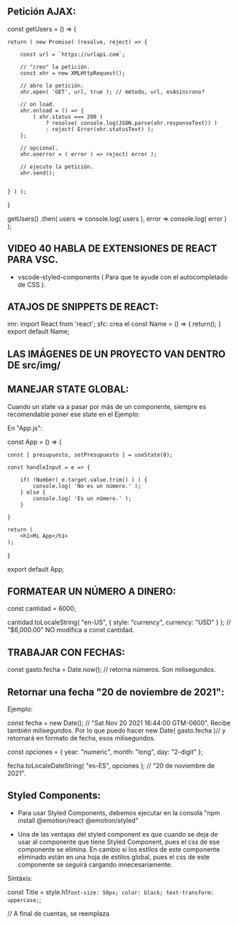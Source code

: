 ## Petición AJAX:

const getUsers = () => {

    return ( new Promise( (resolve, reject) => {

        const url = `https://urlapi.com`;    

        // "creo" la petición.
        const xhr = new XMLHttpRequest();

        // abro la petición.
        xhr.open( 'GET', url, true ); // método, url, esAsíncrono?

        // on load.
        xhr.onload = () => {
            ( xhr.status === 200 ) 
                ? resolve( console.log(JSON.parse(xhr.responseText)) )
                : reject( Error(xhr.statusText) );
        };

        // opcional.
        xhr.onerror = ( error ) => reject( error );

        // ejecuto la petición.
        xhr.send();
        
        
    } ) );
    
}

getUsers()
    .then( 
        users => console.log( users ),
        error => console.log( error )
    );




## VIDEO 40 HABLA DE EXTENSIONES DE REACT PARA VSC.
- vscode-styled-components ( Para que te ayude con el autocompletado de CSS ).

## ATAJOS DE SNIPPETS DE REACT:

imr: import React from 'react';
sfc: crea el const Name = () => { return(); } export default Name;

## LAS IMÁGENES DE UN PROYECTO VAN DENTRO DE src/img/


## MANEJAR STATE GLOBAL:
Cuando un state va a pasar por más de un componente, siempre es recomendable poner ese state en el <App />
Ejemplo:

En "App.js":

const App = () => {

    const [ presupuesto, setPresupuesto ] = useState(0);

    const handleInput = e => {

        if( !Number( e.target.value.trim() ) ) {
            console.log( 'No es un número.' );
        } else {
            console.log( 'Es un número.' );
        }
        
    }

    return (
        <h1>Mi App</h1>
    );
    
}

export default App;


## FORMATEAR UN NÚMERO A DINERO:

const cantidad = 6000;

cantidad.toLocaleString( "en-US", {
    style: "currency",
    currency: "USD"
} ); // "$6,000.00" NO modifica a const cantidad.


## TRABAJAR CON FECHAS:

const gasto.fecha = Date.now(); // retorna números. Son milisegundos. 



## Retornar una fecha "20 de noviembre de 2021":
Ejemplo:

const fecha = new Date(); 
// "Sat Nov 20 2021 16:44:00 GTM-0600". Recibe también milisegundos. Por lo que puedo hacer new Date( gasto.fecha )// y retornará en formato de fecha, esos milisegundos.

const opciones = {
    year: "numeric",
    month: "long",
    day: "2-digit"
};

fecha.toLocaleDateString( "es-ES", opciones ); // "20 de noviembre de 2021".


## Styled Components:
- Para usar Styled Components, debemos ejecutar en la consola "npm install @emotion/react @emotion/styled"

- Una de las ventajas del styled component es que cuando se deja de usar al componente que tiene Styled Component, pues el css de ese componente se elimina. En cambio si los estilos de este componente eliminado están en una hoja de estilos global, pues el css de este componente se seguirá cargando innecesariamente.

Sintáxis:

const Title = style.h1`
    font-size: 50px;
    color: black;
    text-transform: uppercase;
`;

<Title>Hola Soy un título</Title> 
// A final de cuentas, se reemplaza <Title> por <h1>, ya que fue lo que escribimos en const Title.


Ejemplo de un componente con Styled Component:

import { useState } from 'react';
import styled from '@emotion/styled';
import ImagenCripto from './img/imagen-criptos.jpg';

const Heading = styled.h3` // Tiene sintáxis de componentes. La primer letra en mayúscula.
    font-family: "roboto";
    color: #fff;
    font-size: 30px;

    &::after {
        // Acá dentro puedo escribir código SASS.
    }
`;

const Image = styled.img`
    max-width: 100%;
    object-fit: cover;
    
    @media( min-width: 769px ) {
        max-width: 80%;
        border: 2px solid red;
    }
`;

const App = () => {

    return(
        <div>
            <Heading>Titulo de la App</Heading>
            <Image alt="imagen" src={ ImagenCripto } />
        </div>
    );

};

export default App;



## Custom hooks:
Los custom hooks sirven para re-utilizar una función.

También se puede crear la re-utilización de una función con un helper, pero la diferencia es que con un custom hook se pueden incorporar otros hooks como el useState, y de esta forma se puede por ejemplo, mantener el valor de una función, de forma persistente.

Por lo general, los hooks suelen ir dentro de src/hooks/ y la sintáxis de un archivo hook suele ser "useMiCustomHook.js". SIEMPRE empiezan con la palabra use, por convención.

Un custom hook va a retornar un ARRAY, o un OBJETO. Puede ser cualquiera de los dos.

La sintáxis de un hook es la MISMA que la de un componente. Ejemplo:

En "useSelectMonedas.js":

import React, { useState } from 'react';


const useSelectMonedas = () => {

    const [ state, setState ] = useState('');
    
    const selectMonedas = ( label, opciones ) => (
        <>
            <label>{ label }</label>

            <select>
                <option value=""> --Seleccione-- </option>

                {
                    opciones.map( opcion => (
                        <option
                            key={ opcion.id }
                            value={ opcion.id }
                        >
                            { opcion.text }
                        </option>
                    ));
                }
                
            </select>
        </>
    );
    
    return [ selectMonedas ];
    
};

export default useSelectMonedas;



Ahora en "Formulario.js", que utilizará el custom hook:

import useSelectMonedas from '../hooks/useSelectMonedas';

const Formulario = () => {

    const monedas = [
        { id: "USD", text: "Dólar Estadounidense" },
        { id: "ARS", text: "Peso argentino" },
        { id: "EUR", text: "Euro" },
    ];

    const [ SelectMonedas ] = useSelectMonedas( 'elegí tu moneda', monedas );

    return(
        <form>
            <SelectMonedas />
            <button type="submit">Cotizar</button>
        </form>
    );
    
}

export default Formulario;



## LIBRERÍA DE SPINNERS: "spinkit".


## Instalar Tailwind CSS en un proyecto de React:
Ejecutamos en la consola "npm install autoprefixer postcss tailwindcss".
Una vez que se instala, ejecutamos "npx tailwindcss init -p".

En el archivo que se creó "tailwind.config.js", dentro de module.exports = {} como primer key de esa llave, escribimos ( sin las comillas ): "purge: [ "index.html", "./src/**/*.js" ]".

Con esto estamos diciendo que el ARCHIVO principal es el index.html, y también estamos avisando que va a haber algunos componentes.

Ahora en el archivo "index.css", escribimos lo siguiente:
@tailwind base;
@tailwind components;
@tailwind utilities;

VIDEO 154.


## React Router Dom V6:
Para instalar React Router Dom, en la consola ejecutamos "npm i react-router-dom".

Ejemplo de uso:

En "App.js":

import { BrowserRouter, Routes, Route } from 'react-router-dom';
import Navbar from './components/Navbar/Navbar';
import HomePage from './components/HomePage/HomePage';
import ClientsList from './components/ClientsList/ClientsList';
import Footer from './components/Footer/Footer';

const App = () => {

    return(

        <Navbar />
        
        <BrowserRouter>
            <Routes>

                // Ruta principal. Puede tener dentro, un grupo de rutas.
                // Cuando visite la página principal, esta ruta cargará el componente HomePage.
                <Route path="/" element={ <HomePage /> } >
                    <Route /> // Ruta hija. Es una ruta anidada.
                </Route>

                <Route path="/clients" element={ <ClientsList /> } > // Ruta principal.
                    <Route index element={ <UnComponente /> } /> // Ruta hija.
                    <Route path="new" element={ <NewClient /> } /> Esto crea la ruta "/clients/new"
                    <Route path="edit/:id" element={ <EditClient /> } /> Esto crea la ruta "/clients/edit/id"
                    <Route path=":id" element={ <ClientDetails /> } />
                </Route>

                <Route> // Ruta principal.
                    <Route /> // Ruta hija.
                </Route>

            </Routes>
        </BrowserRouter>

        <Footer />
        
    );

};

export default App;

Para que <UnComponente /> sea ruta hija y se visualize en /clients ( es decir en el componente <ClientsList /> ),
en <ClientsList /> hay que agregar <Outlet />, que representará la PARTE en donde se va a visualizar 
<UnComponente /> dentro de <ClientsList />.
IMPORTANTE: El componente <UnComponente /> se visualiza dentro de <Outlet />, porque en 
"<Route index element={ <UnComponente /> } />" este componente no tiene ninguna ruta o path asociada/o.

Entonces, "ClientsList.js" quedaría así:

import { Outlet, Link, NavLink } from 'react-router-dom';

const ClientsList = () => {

    return(

        <div>
            <h1>Desde ClientsList</h1>

            <div className="main-app">

                <div className="sidebar-container">
                    <!-- SIDEBAR -->
                    <Link to="/clients" >Clientes</Link>
                    <NavLink to="/clients/new" activeClassName="active" >Nuevo Cliente</NavLink>
                </div>

                <div className="router-outlet-container">
                    <Outlet />
                </div>
                
            </div>

        </div>
        
    );
    
}

export default ClientsList;


## Validación de formularios con Yup.

Yup es una librería que nos permite validar nuestros formularios de manera sencilla. Esta librería se acopla muy bien con Formik, por lo que podemos usar ambas para crear un robusto formulario.
Para saber bien las sintáxis de las validaciones de Yup, debemos dirigirnos a su documentación, que está bien completa y es sencilla de leer.

Ejemplo de uso de Yup. En "Formulario.js":

import React from 'react';
import { Formik, Form, Field } from 'formik';
import * as Yup from 'yup';
import { useNavigate } from 'react-router-dom';
 
const Formulario = () => {

    const navigate = useNavigate();

    const initialValues = {
        name: '',
        email: '',
        phone: '',
        message: ''
    };

    const handleSubmit = async ( values: newClient ) => {

        // Esta función solo se ejecutará cuando el form haya pasado TODAS las validaciones de Yup, caso contrario NUNCA se ejecutará esta función.

        try {

            const url = 'http://localhost:4000/clientes'; // url de Json Server.

            const options = {
                method: 'POST',
                body: JSON.stringify( newClient ),
                headers: { 'Content-Type': 'application/json' }
            };
            
            const response = await fetch( url, options );
            const result = await response.json();
            console.log( result ); // Mostrará el newClient pero el de la base de datos de JSON SERVER.

        } catch( error ) {
            console.log( error );
        }

    };

    const schema = Yup.object().shape({
        name: Yup.string()
                 .min( 3, 'El nombre es muy corto' )
                 .max( 50, 'El nombre es muy largo' )
                 .required( 'El nombre es obligatorio' ),

        email: Yup.string()
                  .email( 'Correo inválido' )
                  .required( 'El correo es obligatorio' ),

        phone: Yup.number()
                  .positive( 'El número de teléfono debe ser un número entero positivo' )
                  .integer( 'Solo se admiten números enteros' )
                  .typeError( 'El número no es válido' ), // Si no pongo typeError, muestra un error raro.

        message: Yup.string()
    });

    return(
        <Formik
            initialValues={ initialValues }

            handleSubmit={ async ( values, { resetForm } ) => {
                await handleSubmit( values );
                resetForm();
                navigate( '/clientes' ); // Luego de crear un nuevo cliente, se redirecciona a /clientes.
            } }

            validationSchema={ schema }
        >
            { ({ errors, touched }) => (

                <Form>

                    <div>
                        <label htmlFor="myInput">Nombre</label>
                        <Field type="text" id="myInput" placeholder="Juan" name="name" />

                        {
                            ( errors.name && touched.name ) && <span>{ errors.name }</span>
                        }
                    </div>

                    <button type="submit">Enviar</button>
                    
                </Form>
                
            ) }
        </Formik>
    );
    
}

export default Formulario;



## Hook useParams: 
Sirve para TOMAR los valores que pasan por parámetro en la URL. Ejemplo:

import { useParams } from 'react-router-dom';

const clientDetails = () => {

    const params = useParams();

    console.log( params ); // { id: '1431griqoj4' }

    return(
        <p> clientDetails component </p>
    );
    

    
}

export default clientDetails;


## Cargar otros initialValues en Formik:

const Formulario = ({ client }) => {

    return (

    <Formik

        initialValues={{
            name: client?.name ?? "", // si no viene client.name, va a ser "". Si client?.name es undefined, agrega "".
            surname: client?.surname ?? "",
            phone: client?.phone ?? ""
        }}

        enableReinitialize={ true }

    >
        .....
    </Formik>
        
    );
    
}

Formulario.defaultProps = {
    client: {} // si client no trae nada, por defecto será un objeto vacío.
};

// las defaultProps sirven para asignar un valor por defecto a las props, cuando estas vienen sin valor. Funcionan igual que los parámetros por defectos en una función.

export default Formulario;


## VIDEO 185 explica cómo hacer el deploy de mi APP que utiliza JSON SERVER.

## Variables de entorno para desarrollo y para producción:
FIJARME CÓMO ES CON "create react app", porque en el video explica pero con Vite.



## Qué es NEXT JS?
Es una Framework de React que sirve para crear sitios y aplicaciones web. La principal ventaja de Next es que crea aplicaciones y sitios de gran perfomance, amigables al SEO y es fácil de configurar.

En JS puro, el código SIEMPRE corre del lado del cliente ( en el navegador ). En NEXT JS en cambio, el código corre tanto del lado del cliente, como del lado del servidor. 

Next JS soporta Server Side Rendering (SSR) y Static Site Generation (SSG).

Next JS incluye su propio routing, no vamos a usar React Router Dom.
También cuenta con funciones para OBTENER datos de una api, como getServerSideProps y getStaticProps

Para trabajar con el CSS, Next JS utiliza CSS MODULES.

## Creando un proyecto en NEXT JS ( Hay que tener instalado NodeJS ):

1- En el CMD, ejecutamos 'npx create-next-app@latest'. Cuando nos aparezca la pregunta, apretamos 'y'. Le ponemos un nombre al proyecto.

2- Ejecutamos los 2 comandos que muestra el CMD. En este caso 'cd nombreDelProyecto' y luego 'npm run dev'.
Abrimos el localhost que nos muestra el CMD ( 3000 por lo general ).


## La estructura de NEXT JS:

Dentro de la carpeta 'styles/' se depositan todos los archivos .css. 
En el archivo 'globals.css' irán los estilos globales de la APP.

Dentro de 'pages/' tenemos una carpeta llamada 'api/'. Esta carpeta sirve para probar algunas apis, pero podemos borrar la carpeta tranquilamente, si no la vamos a utilizar.

Dentro de la carpeta 'public/' van los archivos estáticos, como el 'favicon.ico', imágenes, carpeta 'img'.

Dentro de el archivo 'pages/index.js' hay un componente <Head></Head>, que es nativo de Next.
Este componente, funciona exactamente igual que la etiqueta <head></head> de HTML5.


## Routing en NEXT JS:

Para crear una nueva página con routing en Next JS, es tan simple como crear un nuevo archivo .js, en la carpeta 'pages/'. Al crear un archivo, next automáticamente crea el routing de este archivo.
Por convensión, los nombres de los archivos que están dentro de 'pages/' suelen escribirse en minúsculas. Por ejemplo, 'nosotros.js'. Pero el nombre de la constante del componente, SI es escribe en camel case. ( Nosotros ).

Ejemplo de cómo tiene que ser el archivo 'nosotros.js':

import Link from 'next/link';

const Nosotros = () => {

    return(
        <div>
            <h1>Desde nosotros</h1>

            <Link href="/"> Ir al inicio </Link> // Para que la página no recarge, se hace de esta forma.
        </div>
    );
    
}

export default Nosotros;

-----

Al haber creado este archivo, si nos dirigimos en el navegador a /nosotros veremos el h1 que tiene el componente Nosotros.


## Creando un archivo de layout principal

Al mismo nivel de 'pages/' y 'node_modules/' creamos una nueva carpeta llamada 'components/'. 
Dentro de esta nueva carpeta, creamos un archivo llamado 'Layout.js'.

En 'Layout.js':

import Head from 'next/head';

const Layout = ({ children, vistaActual }) => {

    return(
        <div>
            <Head>
                <title> GUITARRA APP - { vistaActual } </title>
            </Head>

            <header> NAVBAR </header>
            <section> { children } </section>
            <footer> FOOTER </footer>
        </div>
    );

}

export default Layout;



En 'pages/index.js':

import Layout from '../components/Layout';

const Home = () => {

    return(
        <Layout vistaActual="inicio">
            <h1> Desde la Home </h1>
        </Layout>
    );
    
}

export default Home;


En 'pages/nosotros.js':

import Layout from '../components/Layout';

const Nosotros = () => {

    return(
        <Layout vistaActual="nosotros">
            <h1> Desde nosotros </h1>
        </Layout>
    );
    
}

export default Nosotros;

----

Con esta estructura básica, tendremos un componente que siempre mostrará el header, un contenido dinámico y el footer.


COMPONENTES COMO EL HEADER, EL FOOTER Y DEMÁS, SE CREAN DENTRO DE LA CARPETA 'components/' que hemos creado.



## MÓDULOS DE CSS:

en 'styles/' debemos crear un archivo .css con la sintáxis 'Header.module.css'. Al tener ese .module, React le hace ciertas mejoras al archivo, como minificación, etc.

Ahora el componente 'Header.js' usará este archivo 'Header.module.css' de la siguiente manera:

import Link from 'next/link';
import styles from '../styles/Header.module.css';

const Header = () => {

    return(
        <header className={ styles.my-header }>
            <p className={ styles.my-parrafo }>SOY EL HEADER.</p> 
            // Si no existe .my-parrafo en .module.css, no pasa nada.
        </header>
    );

};

export default Header;


------

el archivo 'Header.module.css' tendrá algo así:

header {
    background-color: green;
    // Esto no funcionará, porque por "ley" para que los selectores en los módulos de CSS funcionen, deben ser selectores de ID o de CLASE.
}

.my-header {
    background-color: red;
}

.my-header p {
    color: #FFF; 
    // Este si va a funcionar, porque su padre es una clase.
}



## El componente Image de Next:
Este componente fue desarrollado por los ingenieros de Next, Vercel y Google.
Optimiza MUY bien las imágenes.

Ejemplo de uso, en 'Header.js':

import Link from 'next/link';
import Image from 'next/image';
import styles from '../styles/Header.module.css';

const Header = () => {

    return(
        <header>

            <div>
                <Link href="/">
                    <Image src="/imagenes/logo.jpg" width={400} height={200} alt="logo" />

                    // Si la imagen que vamos a cargar está en el repo de nuestro proyecto, esa imagen SI O SÍ debe estar dentro de la carpeta 'public/' ya que cuando el código se compila, Next entiende que es ahí donde están las imágenes. Por eso es que en el src de este imagen, la url comienza con '/', porque es como si dijese 'public/imagenes/logo.jpg'. SIEMPRE va a leer lo que esté dentro de public/ .
                    En caso de que la imagen venga de internet, simplemente escribimos la url completa y listo.
                    Para que este componente funcione bien, es obligatorio asignarle un width y un height con esa sintáxis de JS. Los números son medidas en PX.
                </Link>
            </div>

            <nav>
                <Link href="/">Inicio</Link>
                <Link href="/nosotros">Nosotros</Link>
                <Link href="/blog">Blog</Link>
                <Link href="/tienda">Tienda</Link>
            </nav>

        </header>
    );

};

export default Header;


## SI QUIERO USAR VARIABLES GLOBALES DE CSS, EN EL ARCHIVO 'globals.css' TENGO QUE CREAR EL :root {} Y DENTRO CREAR TODAS LAS VARIABLES QUE DESEO. CON ESO YA PUEDO ACCEDER DESDE CUALQUIER ARCHIVO .module.css;

## 198 A 202 HABLA SOBRE STRAPI Y CLOUDINARY. MIRARLOS CUANDO ESTÉ HACIENDO UN PROYECTO.


## Consultar API's en NEXT JS:

Para obtener datos de una API, Next JS ofrece 2 funciones:

getStaticProps: Utilizaremos esta función si la información no cambia. Por ejemplo, una página informativa, documentación, anuncios, etc.

getServerSideProps: Utilizaremos esta función si la información cambia constantemente.


Ejemplo de ambos, en 'blog.js ( Es un archivo dentro de pages/ por eso la minúscula )':

import Layout from '../components/layout';

const Blog = ({ data }) => { // pongo data porque es lo que puse que retorna el props de getServerSideProps();

    console.log( data ); // Este console.log() si se verá en la consola del navegador.

    return(
        <Layout pagina="Blog">
            <h1> Desde Blog </h1>
        </Layout>
    );
    
}

export async function getStaticProps() {

    // Cuando se ejecuta el comando 'npm run build', esta función se encarga de crear un ARCHIVO HTML ESTÁTICO con toda la info que retorna la API, y en vez de consultar a la API cada vez que la página se recarga, pues lee la información de este archivo y listo. Es por este motivo que esta función solo debemos usarla cuando sabemos que la info no va a cambiar.

    const url = 'link.com';
    const resp = await fetch( url );
    const data = await resp.json();

    return {
        props: { data: data } // puedo hacer { data } directamente.
    };

}

export async function getServerSideProps() {

    // Esta función getServerSideProps está corriendo en el SERVIDOR ( utilizando el server side rendering ), por este motivo, el console.log() de abajo, lo vamos a ver en LA CONSOLA donde hicimos el npm start, y NO en la consola del navegador ( Porque eso sería del lado del cliente ).

    // Los props que retorna esta función, se pueden utilizar en el component Blog de arriba, gracias al export que tiene esta función getServerSideProps.

    // Esta función hace una nueva petición, cada vez que la página se recarga ( como funcionan todas las requests normalmente ).

    const url = 'link.com';
    const resp = await fetch( url );
    const data = await resp.json();

    console.log( data );

    return {
        props: { data: data } // puedo hacer { data } directamente.
    };

}

export default Blog;


## SE PUEDE CREAR UNA CARPETA 'helpers/' AL MISMO NIVEL QUE 'components/' Y 'pages/'.

## Cargar imágenes de servidores externos en NEXT JS:

Supongamos que tenemos algo así:

const url = 'https://res.cloudinary.com/muchasletras.jpg';
<Image layout="responsive" width={ 800 } height={ 400 } src={ url } />

Si dejamos así sin hacer nada, esto dará un error. Next intenta proteger tu proyecto, y para esto te dice que debés registrar el dominio al que pertenece la imagen que deseas mostrar. 
Por este motivo, debemos hacer la siguiente configuración en el archivo 'next.config.js':

module.exports = {
    reactStrictMode: true,
    images: {
        domains: [ 'res.cloudinary.com' ] // Arreglo de dominios. Para saber cuál es el dominio de la imagen, podemos ver el error que nos muestra en el navegador, ya que ahí nos muestra el dominio entre ''.
    }
}

Una vez hecho esto, BAJAMOS LA TERMINAL, LA VOLVEMOS A LEVANTAR y listo.


## HEIGHT FIJO ULTRA MODERNO CON CSS:

.parrafo {
    display: -webkit-box;
    -webkit-box-orient: vertical;
    -webkit-line-clamp: 4; // LÍNEAS A MOSTRAR DEL PÁRRAFO.
    overflow: hidden;
}

Mostrará algo como:

fqijipfqejfpeq
fjqeifoeqjfeqio
fjqeiofjqeoifeq
jfiqpefjeqpifqe... // Agrega los 3 puntos automáticamente.


## Si pongo un <Image /> dentro de un <Link></Link>, la consola mostrará un error. Esto para porque el componente <Link></Link> convierte lo que esté dentro suyo, en un enlace. Y como a una imagen no se puede convertir en un enlace, da un error. Esto no ocurre acá por ejemplo <Link>Blog</Link> porque ese texto si se puede transformar en un enlace. Para solucionar esto, simplemente hay que meter a la <Image /> dentro de una etiqueta <a></a> y listo.


## Routing dinámico en NEXT JS:
Routing dinámico es cuando tenemos por ejemplo /blog/1 , /blog/2 , /blog/3 .

Nosotros habíamos creado dentro de 'pages/', un ARCHIVO llamado 'blog.js'. Pero como este archivo page va a tener routing dinámico, ya no nos sirve para tal fin. Para mostrar algo en la vista /blog/1 , tenemos que crear dentro de 'pages/' una CARPETA con el MISMO nombre que blog. Quedaría así 'pages/blog/'.
Ahora dentro de la nueva carpeta 'blog/', debemos crear un archivo con el siguiente nombre: '[id].js'.
El texto dentro de las [] puede ser cualquiera, por ejemplo [searchText], [term], [productId], etc.

TODO lo que escriba dentro de este nuevo archivo '[id].js' será lo que va a mostrar la vista /blog/1 .

Ejemplo del contenido de '[id].js':

import { useRouter } from 'next/router';

const BlogDetails = () => {

    const router = useRouter();

    console.log( router.query ); // { id: '2' } // es id por el nombre del archivo [id].js;

    return(
        <div>
            <h1> Este es el blog { router.query.id } </h1>
        </div>
    );
    
}

export default BlogDetails;


## Leer el ID de la página actual:

Una vez que tenemos el ID, la idea es consultar en una base de datos según ese ID. Para estas consultas, habíamos mencionado que Next nos ofrece dos formas. Para acceder a este ID desde una de de estas funciones, se hace de la siguiente manera:

En '[id].js':

const BlogDetails = ({ data }) => {

    console.log( data ); // Me a retornar la info del blog correspondiente, para dibujarlo en el HMTL.

    return(
        <div>
            <h1> Este es el blog dinámico </h1>
        </div>
    );
    
}

export async function getServerSideProps({ query: { id } }) {
    // como prop de esta función, viene el query. Lo de arriba es lo mismo que hacer props.query.id.

    const url = 'url.com/${ id }';
    const req = await fetch( url );
    const data = await req.json();

    return(
        props: { data }
    );

}

export default BlogDetails;

## getStaticProps con Routing Dinámico:
Cuando tenemos routing dinámico y queremos usar getStaticProps para obtener información de una API, es algo diferente.
Vamos a ver el mismo ejemplo que vimos arriba, pero usando getStaticProps.
Cuando usamos getStaticProps y tenemos routing dinámico, necesitamos usar además, la función getStaticPaths

En '[id].js':

const BlogDetails = ({ data }) => {

    console.log( data ); // Me a retornar la info del blog correspondiente, para dibujarlo en el HMTL.

    return(
        <div>
            <h1> Este es el blog dinámico </h1>
        </div>
    );
    
}

export async function getStaticPaths() {

    const url = 'http://localhost:4200/blogs'; // identifica TODAS las entradas de blogs/
    const req = await fetch( url );
    const resp = await req.json();
    const paths = resp.map( data => ({ params: { id: String( data.id ) } }) );

    return {
        paths,
        fallback: false
        // fallback: true 
        // permite retornar una serie de rutas que deben generarse estáticamente. Esto es conveniente cuando tenemos MILLONES de entradas
        // fallback: false // Se una cuando tenemos pocas entradas.
    };

    // paths retorna un array de objetos, donde CADA objeto corresponde a un valor de ruta dinámica, como blogs/1, blogs/2, etc. Retorna algo como:

    [
        { params: { id: 1 } },
        { params: { id: 2 } },
        { params: { id: 3 } },
        { params: { id: 4 } }
    ]
    
}

export async function getStaticProps({ params: { id } }) {

    const url = 'url.com/${ id }';
    const req = await fetch( url );
    const data = await req.json();

    return(
        props: { data }
    );

}



export default BlogDetails;


## Cómo maneja NEXT JS las variables de entorno:
Existen dos tipos de variales de entorno, en TODOS los proyecots, variables de entorno LOCAL y variables de entorno DE PRODUCCIÓN. 
NEXT JS usa UN solo archivo para meter allí tanto las variables de entorno local, como las variables de entorno de producción.
Además, existen otras 2 tipos de variables de entorno en NEXT, aquellas que funcionan en el SERVIDOR, y aquellas que funcionan en el CLIENTE.

SIEMPRE QUE AGREGAMOS O MODIFICAMOS VARIABLES DE ENTORNO, HAY QUE DAR DE BAJA EL SERVIDOR Y LUEGO VOLVER A LEVANTARLO.

Para poder declarar variables de entorno, debemos crear un archivo llamado '.env.local', en la raíz del proyecto, al mismo nivel que 'components/' o 'pages/'.

Una vez que creamos este archivo, dentro de '.env.local', podemos escribir lo siguiente:

API_URL=http://localhost:4200 // VARIABLE DISPONIBLE PARA ENTORNO LOCAL O DE DESARROLLO. PERO PARA FUNCIONES DEL SERVIDOR, COMO getStaticPaths(). Si intento usar esta variable en algún componente de NEXT ( es decir intento consumirla del lado del cliente o navegador ), no me va a funcionar.

NEXT_PUBLIC_API_URL=http://localhost:4200 // Esta variable al tener esa sintáxis de 'NEXT_PUBLIC_', SI puedo usarla dentro de un componente de NEXT, va a funcionar normal.






// USO DE VARIABLE PARA SERVIDOR.

export async function getStaticPaths() {

    const url = '${ process.env.API_URL }/blogs';
    // Así es como se invoca a la variable de entorno, en algún componente o función. Con 'process.env' accedo al archivo '.env.local'. NO hace falta importar nada.
    const req = await fetch( url );
    const resp = await req.json();
    const paths = resp.map( data => ({ params: { id: String( data.id ) } }) );

    return {
        paths,
        fallback: false
    };
    
}


// USOR DE VARIABLE PARA EL CLIENTE O NAVEGADOR.

const Blog = () => {

    const url = `${ process.env.NEXT_PUBLIC_API_URL }/blogs`;
    console.log( url ); // 'http://localhost:4200/blogs';
    
}

export default Blog;




### TRUCO DE CSS PARA QUE RESPETE LOS SALTOS DE LÍNEAS COMO ENVÍA EL CLIENTE: .texto { white-space: pre-wrap; }


## CREANDO UNA PÁGINA 404:
Para crear esta página como nosotros queramos, debemos crear un archivo llamado '404.js' dentro de 'pages/'.
Las constantes no se pueden llamar como números, por lo que debemos crear algo tipo 'const PageNotFound = () => {}'.

Listo, este es el único requisito. Dentro de este componente, podemos poner lo que nosotros queramos. Ejemplo:

Dentro de '404.js':

const PageNotFound = () => {

    return(
        <h1> PÁGINA NO ENCONTRADA. </h1>
    );
    
}

export default PageNotFound;


## Crear url's amigables al SEO: VER VIDEO 216. DEPENDE UN POCO DEL BACK.


## IMPORTANTE: Las funciones getServerSideProps y getStaticProps, SOLAMENTE se pueden usar en archivos dentro de 'pages/', es decir en páginas y urls dinámicas. NO pueden ser usadas en componentes.


## Múltiples consultas en NEXT JS:
Cuando tenemos que hacer más de una consulta en una misma page, podemos hacer lo siguiente:

export async function getServerSideProps() {

    const url1 = `${ process.env.API_URL1 }`;
    const url2 = `${ process.env.API_URL2 }`;

    const [ respUrl1, respUrl2 ] = await Promise.all([ fetch( url1 ), fetch( url2 ) ]);  
    // Hace las 2 consultas al mismo tiempo, es vez de hacer una y luego la otra.

    const [ dataResp1, dataResp2 ] = await Promise.all( respUrl1.json(), respUrl2.json() );

    return {
        props: { dataResp1, dataResp2 }
    };
    
}


## CSS a un bloque en específico:
Si queremos agregar una imagen que viene por api, pero como background-image, pues desde un archivo .module.css no puedo, ya que no puedo acceder a variables de JS desde un .css. Para ese caso, debemos hacer lo siguiente:

En un archivo 'Curso.js':

import Styles from '../styles/Curso.module.css';

const Curso = ({ curso }) => {

    const { imagen } = curso;

    return(
        <section>
        
            <div className="contenedor">
                <p> Hola soy un párrafo </p>
            </div>
        
        </section>

        <style jsx>{`

            section {
                background-color: red;
                background-image: url( ${ imagen } );
            }

            @media( min-width: 980px ) {
                background-color: blue;
            }

            // Este código solo vive en este componente. NO va a impactar en ningún otro lado.

        `}</style>
    );
    
}

export default Curso;


## Styled Components con Emotion:
Sirve para escribir styled components, pero es lo más moderno.
Para instalarlo, nos dirigimos al sitio oficial de Emotion ( emotion.sh/docs/introduction ), buscamos la sección de "styled", copiamos el código y lo ejecutamos en la consola. Es el código 'npm i @emotion/styled @emotion/core'.
Una vez que termine de instalar, ya podemos usar los Styled Components.

IMPORTANTE: PARA QUE NOS AYUDE ALGÚN AUTOCOMPLETADO CON EL CÓDIGO DE Styled Components, podemos instalar en VSC las extensiones 'vscode-styled-components', 'styled-components-snippets' y 'styled-snippets'.

Ejemplo, en 'Header.js':

import React from 'react';
import styled from '@emotion/styled'; // Esto me habilita usar Styled Components.

const HeaderStyle = styled.header` // .header es la ETIQUETA de html que va a crear esta constante.
    background-color: red;
    padding: 20px;
`;

const TitleStyle = styled.h1`
    font-size: 20px;
    color: #FFF;

    &:hover { // SE PUEDE ESCRIBIR CÓDIGO DE SASS.
        color: red;
    }
    
`;

const Header = ({ titulo }) => {

    return(
        <HeaderStyle> 
        // En el inspector, retorna un <header>, por styled.header
            <TitleStyle> Hola soy el header </TitleStyle>
            // En el inspector, retorna un <h1>. por styled.h1
        </HeaderStyle>
    );
    
}

export default Header;


## IMPORANTE: A TODAS LAS PROPS, SIEMPRE ES BUENA PRÁCTICA PONERLE SUS propTypes.


## CONTEXT:
Con Context API, podemos pasar STATES o FUNCIONES, desde el componente principal hacia cualquier hijo, sin necesidad de hacer puente entre componentes.
También se puede actualizar el STATE desde cualquier hijo ( o ejecutar una función que lo actualice ).

Context hace un poco más complicado la reutilización de componentes.


## Creando un Context:
Al usar Context, de ahora en más los datos fluyen DESDE este context.
Para crear uno o más context, debemos crear una carpeta dentro de 'src/' ( Es decir al mismo nivel que 'components/' ) que se llame 'context/'. Dentro de esta, vamos a escribir todos los context que queramos.

Para este ejemplo, vamos a crear un archivo llamado 'CategoriasContext.js', y tiene lo siguiente:

import React, { createContext, useState } from 'react';

export const CategoriasContext = createContext();

const CategoriasProvider = ( props ) => {

    const [ state, setState ] = useState( 'HOLA CÓMO ESTÁS?' );

    return( 
        <CategoriasContext.Provider
            value={{ state, setState }}
            // Todo lo que ponga en este value, es lo que va a estar disponible para TODOS los componentes.
        >
            { props.children }
        </CategoriasContext.Provider>
    );
    
}

export default CategoriasProvider;


Una vez que cree mi context, ahora el archivo principal ( 'App.js' ), va a consumir ese context de la siguiente forma:

import React from 'react';
import CategoriasProvider from './context/CategoriasContext';

const App = () => {

    return(
        <CategoriasProvider>

            <OtroContextProvider> // Si tengo otro o otros context, lo uso así.

                <Navbar /> // Se importa. Este y sus hijos ya pueden acceder al context.

                <MainContent /> // Se importa. Este y sus hijos ya pueden acceder al context.

                <Footer /> // Se importa. Este y sus hijos ya pueden acceder al context.

            </OtroContextProvider>
            
        </CategoriasProvider>
    );

}

export default App;


Ahora si por ejemplo, un componente llamado 'Formulario' necesita acceder a la información de este context, pues lo puede hacer de la siguiente manera:

En 'Formulario.js':

import React, { useContext } from 'react';
import { CategoriasContext } from '../context/CategoriasContext';

const Formulario = () => {

    const { state, setState } = useContext( CategoriasContext ); 
    // puedo desestructurar TODO lo que retorne el value de <CategoriasContext.Provider>

    console.log( state );

    return(
        <form>
            // Acá va mi form.
        </form>
    );
    
}


## Proyecto MERN completo:

setState({
    ...state,
    [e.target.name]: e.target.value
});


## EN EL VIDEO 354 HABLA SOBRE LOS TYPES, REDUCER Y ESO.

Normalmente, cuando una APP se torna un poco compleja, se suele crear una carpeta 'types/' dentro de 'src/', al mismo nivel que 'components/', y dentro de esta carpeta, un archivo 'types.js'.
Dentro de este archivo, se suele describir qué acciones se pueden/deben realizar.

Por ejemplo, en 'types.js':

export const SHOW_FORMULARIO_PROYECTO = 'SHOW_FORMULARIO_PROYECTO';

// Así es como se suele hacer normalmente. Siempre en mayúsculas, máximo dos o 3 palabras separadas con un '_'
Ahora, quién va a usar esta constante? Lo van a usar los dispatch de los useReducer(), para DESCRIBIR cuál es la acción que va a realizar ese dispatch. Se puede ver el ejemplo más abajo, en el archivo 'proyectoState.js'.
 


-----------



Si tenemos varios context, una buena práctica es separar en CARPETAS, todos los context de la siguiente manera por ejemplo.

En 'context/proyectos/' vamos a tener 3 archivos, 'proyectoContext.js', 'proyectoReducer.js', 'proyectoState.js'.


En 'proyectoContext.js': // Solamente CREA el context.

import { createContext } from 'react';

const proyectoContext = useContext();

export default proyectoContext;


En 'proyectoReducer.js':

import { SHOW_FORMULARIO_PROYECTO, GET_PROYECTS } from '../../types/types.js';

export default ( state, action ) => {

    switch( action.type ) {

        case SHOW_FORMULARIO_PROYECTO: 
            return {
                ...state, // este state sale de ProyectoState.
                showFormNewProyect: true
            }

        case GET_PROYECTS:
            return {
                ...state,
                proyectos: action.payload
            }

        default: 
            return state;

    }
    
}


En 'proyectoState.js':

import React, { useReducer } from 'react';
import proyectoContext from './proyectoContext';
import proyectoReducer from './proyectoReducer';
import { SHOW_FORMULARIO_PROYECTO, GET_PROYECTS } from '../../types/types.js';

const ProyectoState = props => {

    const initialState = {
        showFormNewProyect: false // Cuando se pasa a true, se abre un modal para agregar un nuevo proyecto 
    }

    // dispatch para ejecutar las acciones del reducer.
    const [ state, dispatch ] = useReducer( proyectoReducer, initialState );
    // el useReducer te retorna un state, y en el dispatch retorna las acciones que puede ejecutar el useReducer.

    // Serie de funciones para el CRUD.
    const showModalFn = () => {
        dispatch({ type: SHOW_FORMULARIO_PROYECTO });
    }
    // Esta función lo que hará a final de cuentas, será ejecutar el dispatch, y como el type es SHOW_FORMULARIO_PROYECTO, pues hará lo que esté descrito para SHOW_FORMULARIO_PROYECTO, en el reducer 'proyectoReduder'.


    // SIEMPRE LO QUE TOME MI FUNCIÓN COMO PARÁMETRO, SERÁ EL payload.
    const obtenerProyectos = proyectos => {

        dispatch({
            type: GET_PROYECTS,
            payload: proyectos
        });
        
    }


    return(
        <proyectoContext.Provider
            value={{
                showFormNewProyect: showFormNewProyect,
                showModalFn: showModalFn,
                obtenerProyectos: obtenerProyectos
            }}
        >
            { props.children }
        </proyectoContext.Provider>
    );
    
    
}

export default ProyectoState;


En 'App.js':

import React from 'react';
import ProyectoState from './context/proyectos/proyectoState';

const App = () => {

    return(
        <ProyectoState>
        
            <Router>
            
                <Header />

                <Main /> // Acá adentro está el <Switch></Switch>

                <Footer />
            
            </Router>
        
        </ProyectoState>
    );
    
}

export default App;


Ahora en algún componente que necesite usar el context:

En 'Sidebar.js':

import React, { useContext } from 'react';
import proyectoContext from '../../context/proyectos/proyectoContext';

const Sidebar = () => {

    const proyectoContext = useContext( proyectoContext );

    const { showFormNewProyect, showModalFn } = proyectoContext; // puedo acceder a showFormNewProyect porque lo puse en el value de <proyectoContext.Provider>

    handleButtonClick = () => {
        showModalFn();
    }

    return(
        <aside>
            HOLA SOY EL SIDEBAR.
        </aside>
    );
    
}

export default Sidebar;



## Nota: En los videos que hace, PRIMERO agrega un nuevo elemento al STATE, y luego VUELVE a traer el nuevo STATE, no es que se hace automáticamente.


## Creando el BACKEND de la APP:
Cuando vamos a crear una app entera ( Es decir vamos a construir el Front y el Back ), en la raíz del proyecto se suelen crear 2 carpetas. 'client/' y 'server/'. Esto es para SEPARAR el front y el back. Dentro de 'client/' estará todo el código de React ( Simplemente hay que meter todas las carpetas en esta nueva carpeta ) y dentro 'server/' estará TODO el código del back.
Para el back, vamos a utilizar NodeJS, MongoDB y Express. ( Stack MERN ).

Una vez que creamos la carpeta 'server/', con el CMD nos posicionamos en esta, y ejecutamos 'npm init'. Esto nos creará un archivo 'package.json'. ANTES de que este archivo se cree, la consola nos hace algunas preguntas como 'package name', versión ( Damos enter nada más ), una descripción, entry points ( Damos enter nada más ), test command ( Damos enter nada más ), git repository ( Damos enter nada más ), keywords ( Damos enter nada más ), author y license ( Damos enter nada más ). Luego escribimos 'yes' cuando nos pide y listo.
Esto nos va a crear el package.json.

Luego, ejecutamos 'npm install -D nodemon'. Con -D hacemos que esta dependencia exista solamente en desarrollo 
( devDependencies en package.json ). Nodemon es un "LiveServer" del back. Cada cambio que haya en el servidor, lo veremos automáticamente.

Luego ejecutamos 'npm install express mongoose dotenv'. Express es el servidor que vamos a usar. Mongoose es el ORM de Mongo para que se vea un poco más amigable el entorno. Dotenv nos permite crear un archivo para declarar variables de entorno.


## Instalando dependencias y script de NPM:
Lo primero que debemos hacer es dentro de 'server/' crear un archivo 'index.js'.
Luego, dentro de 'package.json' hay una sección "scripts". Dentro de esta sección, debemos escribir lo siguiente:

"scripts": {
    // Por defecto viene "test": "adasfeqpf". Lo podemos borrar a esa línea.
    "start": "node .",
    "dev": "nodemon ."
}

La línea "start": "node ." sirve para cuando vamos a hacer el deploy de la APP. con el "." estamos diciendo que LEA el archivo 'server/index.js'. Debe llamarse así, porque sino el . no va a servir.

La línea "dev": "nodemon ." sirve para ver en desarrollo, los cambios en vivo que hagamos en 'index.js'

Para ver los cambios de index.js, abrimos el CMD en 'server/' y ejecutamos 'npm run dev'. Cuando demos enter, veremos lo que hayamos escrito en index.js, por ejemplo console.log( 'Hola.' );


## Creando el servidor de Express:
Lo primero que debemos hacer es dentro de 'server/' crear un archivo 'variables.env'. Dentro de este archivo vamos a escribir las variables de entorno.

En 'variables.env':


En 'index.js':

const express = require( 'express' ); // Importamos Express

// Crear el servidor.
const app = express();

// Puerto de la app.
const PORT = process.env.PORT || 4000;
// Es importante poner en máyuscula PORT, ya que Heroku lo identifica así. Estamos diciendo que si en 'variables.env' existe la variable o constante PORT, que tome ese valor o sino que tome como valor 4000. Puede ser cualquier número, excepto el 3000 porque pueden chocar los servidores de front y back.

// Arrancar la app o servidor.
app.listen( PORT, () => {
    console.log( 'El servidor está funcionando.' );
} );

Nuevamente, para ver los cambios de index.js, abrimos el CMD en 'server/' y ejecutamos 'npm run dev'. Cuando demos enter, veremos lo que hayamos escrito en index.js.


## Configurando MongoDB con MongoDB Atlas:
Ver video 381 Y 382.

Quedé en video 389.




## useReducer() explicación de Fernando Herrera:
- Un reducer es simplemente una FUNCIÓN.
- Un reducer SIEMPRE debe retornar un NUEVO ESTADO.
- Normalmente, recibe 2 argumentos, el initialState y la acción a ejecutar.
- Un reducer NO debe tener efectos secundarios.
- Un reducer NO puede tener tareas asíncronas.
- Un reducer NO puede llamar al localStorage o sessionStorage. Si bien son tareas síncronas, rompe la regla de que NO debe tener efectos secundarios. ¿Por qué no un useReducer no puede tener efectos secundarios? Porque esas tareas o efectos secundarios, pueden fallar. Si fallan, NO vamos a regresar un nuevo state, sino que vamos a regresar un error. Si re regresa un error, muy probablemente mi APP se rompa completamente.

¿Cuál es el sentido del useReducer? La idea es tener en UN SOLO LUGAR, TODAS LAS ACCIONES que modifican a mi STATE.

El useReducer y el useState son hermanos. Ambos se pueden usar para lo mismo, pero en distintas medidas. Si nuestra APP es bien sencilla, tranquilamente podemos usar useState. Pero si nuestra APP es bastante robusta y tiene varios o bastantes acciones que modifican mi state, entonces será una buena idea usar useReducer.


Ejemplo de un userReducer:

const initialState = [
    {
        id: 1,
        tarea: 'Comprar pan',
        done: false
    }
];

const tareasReducer = ( state = initialState, action ) => {

    switch( action?.type ) {

        case 'ADD':
            return [ ...state, action.payload ];

        case 'DELETE':
            return state.filter( tarea => tarea.id !== action.payload ); // .filter() retorna un NUEVO arreglo.
            // el payload es el id. Ej 'feqijgeqgjieqp23'

        case 'DONE':
            return state.map( tarea => 
                ( tarea.id === action.paylaod ) ? { ...tarea, done: !tarea.done } : tarea
            )

        default:
            return state;
    }
    
}

let tareas = tareasReducer(); // La primera vez que se carga el componente, el state toma el initialState.

const nuevaTarea = {
    id: afneqo431,
    tarea: 'Aprender React',
    done: false
};

const action = {
    type: 'ADD',
    payload: nuevaTarea // en el payload, se pone aquello que vamos a mandar al state 
};

tareas = todoReducer( tareas, action );



## Ejemplo de uso real del useReducer(), con localStorage incluido:

En 'App.js';

import React, { useReducer } from 'react';
import todoReducer from './reducer/todoReducer';

const initialState = [
    {
        id: tip1tj4,
        name: 'Aprender Java',
        done: false
    }
];

const init = () => {

    return JSON.parse( localStorage.getItem( 'todos' ) ) || []; // Si retorna null, retorna [].
    
}

export const todoApp = () => {

    // const [ tareas, dispatch ] = useReducer( todoReducer, initialState ); // Así se hace normalmente.

    const [ tareas, dispatch ] = useReducer( todoReducer, [], init );
    // Mi initialState es [] porque en realidad, lo que realmente va a ser mi initialState, será lo que RETORNE la función init 

    const handleSubmit = e => {

        e.preventDefault();

        const nuevaTarea = {
            id: gjqpigjrqip,
            name: 'mi nueva tarea',
            done: false
        };

        const action = {
            type: 'ADD',
            payload: nuevaTarea
        };

        dispatch( action );
        // El dispatch es la función que me permite interactuar con el reducer 'todoReducer'.
        // Este dispatch incluso puedo enviarlo a los hijos.
        
    }

    useEffect( () => {

        localStorage.setItem( 'todos', JSON.stringify( todos ) );
        
    }, [ tareas ] ); // INCLUYE EL ESTADO INICIAL, PORQUE EL useEffect SE EJECUTA AL MENOS UNA VEZ, ES DECIR CUANDO SE CREA EL COMPONENTE.

    return(
        <>
        
            <form onSubmit={ handleSubmit } >
                ...
            </form>

            {
                tareas.map( tarea => (<li key={ tarea.id }> { tarea.name } </li>) );
                // cada vez que cambie el reducer, esto se actualiza solo.
            }
            
        </>
    );
    
}

export default todoApp;


## Estructura de carpetas:

src/
    components/
        login/
            loginPage.js
        home/
            homePage.js
        list/
            list.js

    routers/
        AppRouter.js // router PRINCIPAL de la aplicación.
        HeroesRouter.js

    App.js
    index.js




En 'AppRouter.js':

import { Routes, Route, BrowserRouter } from 'react-router-dom';

export const AppRouter = () => {

    return(
        <BrowserRouter>

            <Navbar />

            <Routes>
                <Route path="/"       element={ <HomePage /> } />
                <Route path="/marvel" element={ <MarvelPage /> } />
                <Route path="/dc"     element={ <DcPage /> } />
                <Route path="/search" element={ <SearchPage| /> } />
            </Routes>

            <Footer />
            
        </BrowserRouter>
    );
    
};

En 'Navbar.js':
En la nueva versión de React Router Dom ( v6 ) ya NO se usa más activeClassName. 
Tampoco se usa el exact.
Ahora se hace de la siguiente manera:

<NavLink
    className={ ({ isActive }) => 'nav-item nav-link' + ( isActive ? 'active' : '' ) }
    to="/" // to="/marvel"
>
    Inicio
</NavLink>



## En la carpeta 'selectors/' suelen ir aquellos archivos que justamente SELECCIONAN cierta información de cierto lugar. Por lo general, los nombres de los archivos de esta carpeta suelen iniciar con 'get'. Ejemplo, 'getHeroById.js', 'getHeroes.js', 'getHeroByPublisher.js'.

## Sacar al usuario cuando escribe algo mal en la url:

import { useParams, Navigate, useNavigate } from 'react-router-dom';
import { useMemo } from 'react';

export const HeroPage = () => {

    const { heroId } = useParams();
    const navigate = useNavigate();

    const handleReturn = () => { // Es invocada en un onClick de un botón 'regresar'.
        navigate( -1 ); // Con esto literalmente volvemos a la página anterior, sin importar cuál era.
    }

    const hero = useMemo( () => getHeroById( heroId ), [ heroId ] );
    // Esta función solo se va a ejecutar cuando el heroId cambie. De otro modo se dispararía cada vez que cambie el state de este componente.

    if( !hero ) {
        return <Navigate to="/" />
    }

    return(
        <p>Hola soy el HeroPage</p>
    );
    
}


## types/types.js:

export const types = {
    login: '[auth] Login',
    logout: '[auth] Logout'
};


## Estructura básica de proyectos:

src/
	components/
		User/
			Form/
				Form.jsx
				Form.scss
			List/
				List.jsx
				List.scss
		Auth/
			Auth.js
			Auth.scss
		UI/
			Spinner/
				Spinner.jsx
				Spinner.scss
	pages/
		HomePage/
			HomePage.jsx
			HomePage.scss
		UserPage/
			Form.jsx
			List.jsx
	contexts/
		userContext.jsx
		authContext.jsx
	assets/
		images/
		icons/
		fonts/
	routes/
		root.jsx
		protectedRoute.jsx
	services/
		reducers/
			userReducer.jsx
			authReducer.jsx
		constants/
			dashboardConstants.jsx
		data/
			data.jsx
		utils/
			dateFormat.jsx
		helpers/
			index.js